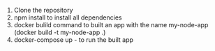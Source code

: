 1. Clone the repository
2. npm install to install all dependencies
3. docker bulild command to built an app with the name my-node-app (docker build -t my-node-app .)
4. docker-compose up - to run the built app

